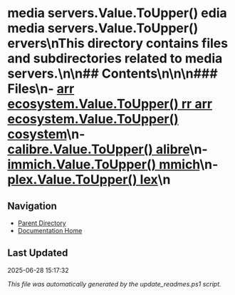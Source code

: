 ﻿# media servers.Value.ToUpper() edia  media servers.Value.ToUpper() ervers\nThis directory contains files and subdirectories related to media servers.\n\n## Contents\n<!-- toc -->\n\n### Files\n- [arr ecosystem.Value.ToUpper() rr  arr ecosystem.Value.ToUpper() cosystem](./arr_ecosystem.md)\n- [calibre.Value.ToUpper() alibre](./calibre.md)\n- [immich.Value.ToUpper() mmich](./immich.md)\n- [plex.Value.ToUpper() lex](./plex.md)\n
## Navigation

- [Parent Directory](../)
- [Documentation Home](../../)

## Last Updated

2025-06-28 15:17:32

*This file was automatically generated by the update_readmes.ps1 script.*